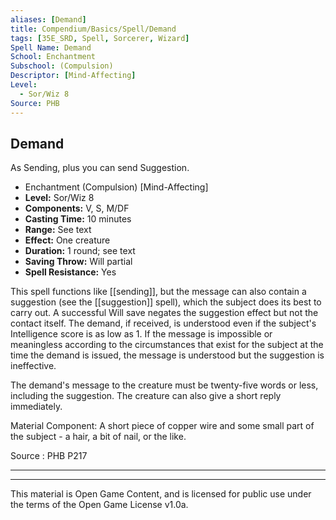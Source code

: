 ```yaml
---
aliases: [Demand]
title: Compendium/Basics/Spell/Demand
tags: [35E_SRD, Spell, Sorcerer, Wizard]
Spell Name: Demand
School: Enchantment
Subschool: (Compulsion)
Descriptor: [Mind-Affecting]
Level:
  - Sor/Wiz 8
Source: PHB
---
```



## Demand

As Sending, plus you can send Suggestion.

*   Enchantment (Compulsion) [Mind-Affecting]
*   **Level:** Sor/Wiz 8
*   **Components:** V, S, M/DF
*   **Casting Time:** 10 minutes
*   **Range:** See text
*   **Effect:** One creature
*   **Duration:** 1 round; see text
*   **Saving Throw:** Will partial
*   **Spell Resistance:** Yes

This spell functions like [[sending]], but the message can also contain a suggestion (see the [[suggestion]] spell), which the subject does its best to carry out. A successful Will save negates the suggestion effect but not the contact itself. The demand, if received, is understood even if the subject's Intelligence score is as low as 1. If the message is impossible or meaningless according to the circumstances that exist for the subject at the time the demand is issued, the message is understood but the suggestion is ineffective.

The demand's message to the creature must be twenty-five words or less, including the suggestion. The creature can also give a short reply immediately.

Material Component: A short piece of copper wire and some small part of the subject - a hair, a bit of nail, or the like.

Source : PHB P217

---

---

This material is Open Game Content, and is licensed for public use under
the terms of the Open Game License v1.0a.
